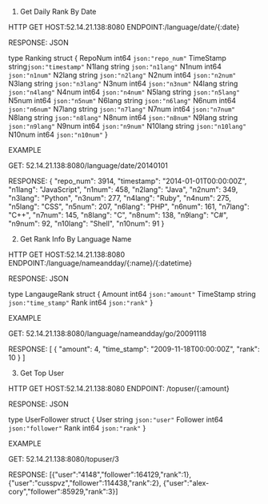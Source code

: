 1. Get Daily Rank By Date

HTTP GET
HOST:52.14.21.138:8080
ENDPOINT:/language/date/{:date}

RESPONSE: JSON

type Ranking struct {
	RepoNum int64 `json:"repo_num"`
	TimeStamp string`json:"timestamp"`
	N1lang string	`json:"n1lang"`
	N1num int64		`json:"n1num"`
	N2lang string	`json:"n2lang"`
	N2num int64		`json:"n2num"`
	N3lang string	`json:"n3lang"`
	N3num int64		`json:"n3num"`
	N4lang string	`json:"n4lang"`
	N4num int64		`json:"n4num"`
	N5lang string	`json:"n5lang"`
	N5num int64		`json:"n5num"`
	N6lang string	`json:"n6lang"`
	N6num int64		`json:"n6num"`
	N7lang string	`json:"n7lang"`
	N7num int64		`json:"n7num"`
	N8lang string	`json:"n8lang"`
	N8num int64		`json:"n8num"`
	N9lang string	`json:"n9lang"`
	N9num int64		`json:"n9num"`
	N10lang string	`json:"n10lang"`
	N10num int64	`json:"n10num"`
}


EXAMPLE

GET: 52.14.21.138:8080/language/date/20140101

RESPONSE:
{
    "repo_num": 3914,
    "timestamp": "2014-01-01T00:00:00Z",
    "n1lang": "JavaScript",
    "n1num": 458,
    "n2lang": "Java",
    "n2num": 349,
    "n3lang": "Python",
    "n3num": 277,
    "n4lang": "Ruby",
    "n4num": 275,
    "n5lang": "CSS",
    "n5num": 207,
    "n6lang": "PHP",
    "n6num": 161,
    "n7lang": "C++",
    "n7num": 145,
    "n8lang": "C",
    "n8num": 138,
    "n9lang": "C#",
    "n9num": 92,
    "n10lang": "Shell",
    "n10num": 91
}

2. Get Rank Info By Language Name

HTTP GET
HOST:52.14.21.138:8080
ENDPOINT:/language/nameandday/{:name}/{:datetime}

RESPONSE: JSON

type LangaugeRank struct {
	Amount int64 `json:"amount"`
	TimeStamp string `json:"time_stamp"`
	Rank int64 `json:"rank"`
} 


EXAMPLE

GET: 52.14.21.138:8080/language/nameandday/go/20091118

RESPONSE:
[
    {
        "amount": 4,
        "time_stamp": "2009-11-18T00:00:00Z",
        "rank": 10
    }
]


3. Get Top User

HTTP GET
HOST:52.14.21.138:8080
ENDPOINT: /topuser/{:amount}

RESPONSE: JSON

type UserFollower struct {
	User string `json:"user"`
	Follower int64 `json:"follower"`
	Rank int64 `json:"rank"`
} 

EXAMPLE

GET: 52.14.21.138:8080/topuser/3

RESPONSE:
[{"user":"4148","follower":164129,"rank":1},
{"user":"cusspvz","follower":114438,"rank":2},
{"user":"alex-cory","follower":85929,"rank":3}]


